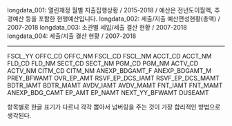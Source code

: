 longdata_001: 열린재정 월별 지출집행상황 / 2015-2018 / 예산은 전년도이월액, 추경예산 등을 포함한 현행예산입니다.
longdata_002: 세출/지출 예산편성현황(총액) / 2007-2018
longdata_003: 소관별 세입/세출 결산 현황 / 2007-2018
longdata_004: 세출/지출 결산 현황 / 2007-2018

---

FSCL_YY
OFFC_CD
OFFC_NM
FSCL_CD
FSCL_NM
ACCT_CD
ACCT_NM
FLD_CD
FLD_NM
SECT_CD
SECT_NM
PGM_CD
PGM_NM
ACTV_CD
ACTV_NM
CITM_CD
CITM_NM
ANEXP_BDGAMT_F
ANEXP_BDGAMT_M
PREY_BFWAMT
OVR_EP_AMT
RSVF_EP_DCS_IAMT
RSVF_EP_DCS_MAMT
BDTR_IAMT
BDTR_MAMT
AVDV_IAMT
AVDV_MAMT
FNT_IAMT
FNT_MAMT
ANEXP_BDG_CAMT
EP_AMT
EP_NAMT
NEXT_YY_BFWAMT
DUSEAMT

항목별로 한글 표기가 다르니 각각 뽑아서 넘버링을 주는 것이 가장 합리적인 방법으로 생각된다. 